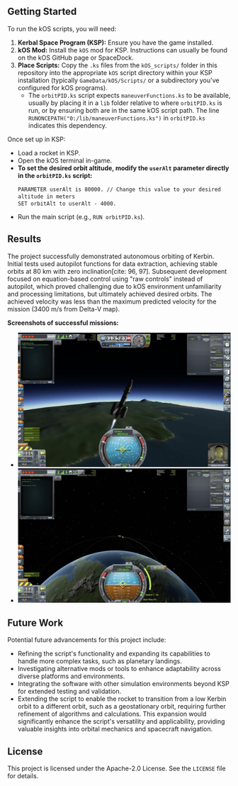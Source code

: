 ## Getting Started

To run the kOS scripts, you will need:

1.  **Kerbal Space Program (KSP):** Ensure you have the game installed.
2.  **kOS Mod:** Install the `kOS` mod for KSP. Instructions can usually be found on the kOS GitHub page or SpaceDock.
3.  **Place Scripts:** Copy the `.ks` files from the `kOS_scripts/` folder in this repository into the appropriate `kOS` script directory within your KSP installation (typically `GameData/kOS/Scripts/` or a subdirectory you've configured for kOS programs).
    * The `orbitPID.ks` script expects `maneuverFunctions.ks` to be available, usually by placing it in a `lib` folder relative to where `orbitPID.ks` is run, or by ensuring both are in the same kOS script path. The line `RUNONCEPATH("0:/lib/maneuverFunctions.ks")`  in `orbitPID.ks` indicates this dependency.

Once set up in KSP:
* Load a rocket in KSP.
* Open the kOS terminal in-game.
* **To set the desired orbit altitude, modify the `userAlt` parameter directly in the `orbitPID.ks` script:**
    ```kOS
    PARAMETER userAlt is 80000. // Change this value to your desired altitude in meters
    SET orbitAlt to userAlt - 4000.
    ```
* Run the main script (e.g., `RUN orbitPID.ks`).

## Results

The project successfully demonstrated autonomous orbiting of Kerbin. Initial tests used autopilot functions for data extraction, achieving stable orbits at 80 km with zero inclination[cite: 96, 97]. Subsequent development focused on equation-based control using "raw controls" instead of autopilot, which proved challenging due to kOS environment unfamiliarity and processing limitations, but ultimately achieved desired orbits. The achieved velocity was less than the maximum predicted velocity for the mission (3400 m/s from Delta-V map).

**Screenshots of successful missions:**
* ![Spaceship leaving Kerbin’s atmosphere ](fig7.png)
* ![Rocket successfully orbiting Kerbin ](fig9.png)

## Future Work

Potential future advancements for this project include:
* Refining the script's functionality and expanding its capabilities to handle more complex tasks, such as planetary landings.
* Investigating alternative mods or tools to enhance adaptability across diverse platforms and environments.
* Integrating the software with other simulation environments beyond KSP for extended testing and validation.
* Extending the script to enable the rocket to transition from a low Kerbin orbit to a different orbit, such as a geostationary orbit, requiring further refinement of algorithms and calculations. This expansion would significantly enhance the script's versatility and applicability, providing valuable insights into orbital mechanics and spacecraft navigation.


## License

This project is licensed under the Apache-2.0 License. See the `LICENSE` file for details.
